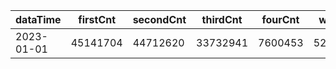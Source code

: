 |dataTime|firstCnt|secondCnt|thirdCnt|fourCnt|winCnt|vrate|wrate|
|-|-|-|-|-|-|-|-|
|2023-01-01|45141704|44712620|33732941|7600453|5276754|0%|0%|